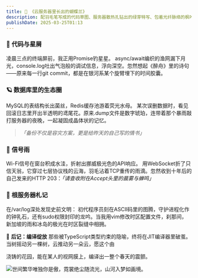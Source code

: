 ```yaml
---
title: 🌿 《云服务器里长出的蝴蝶兰》
description: 配羽毛笔写成的代码草图、服务器散热孔钻出的绿芽特写、包着光纤脉络的枫叶标本
publishDate: 2025-03-25T01:13
---
```

### 🌌 **代码与星屑**

凌晨三点的终端屏前，我正用Promise钓星星。
async/await编织的渔网漏下月光，console.log吐出气泡般的调试信息，浮向深空。忽然想起《醉舟》里的诗句——原来每一行git commit，都是在银河系某个旋臂埋下的时间胶囊。

### 🪐 **数据库里的生态圈**

MySQL的表结构长出菌丝，Redis缓存池游着荧光水母。
某次误删数据时，看见回滚日志里开出半透明的鸢尾花。原来.dump文件是数字琥珀，连带着那个暴雨敲打服务器的夜晚，一起凝固成晶体状的记忆。

> *「备份不仅是容灾方案，更是给昨天的自己写的情书」*

### 📡 **信号雨**

Wi-Fi信号在窗台积成水洼，折射出挪威极光色的API响应。
用WebSocket折了只信天翁，它穿过七层协议栈的云海，羽毛沾着TCP重传的雨滴。忽然收到十年后的自己发来的HTTP 203：*「请查收附在Accept头里的晨雾与蝉鸣」*

### 🌱 **根服务器札记**

在/var/log深处发现史前文明：
初代程序员刻在ASCII码里的图腾，守护进程化作的钟乳石，还有sudo权限封印的龙吟。当我用vim修改时区配置文件，刹那间，新加坡的雨和冰岛的极光在时区裂缝中相拥。

🦋 **后记：编译绽放**
那些被TypeScript类型约束的隐喻，终将在JIT编译器里破茧。
当树摇动另一棵树，云推动另一朵云，愿这个由<div>浇铸的花园，能在某人的视网膜上，编译出一整个春天的震颤。

![](/assets/images/1.jpg "世间繁华唯独你是傲，霓裳绝尘随流光，山河入梦如画境。")
